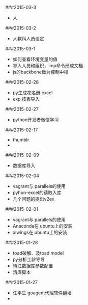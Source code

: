 ###2015-03-3
*	人

###2015-03-2
*	人教科人员设定

###2015-03-1
*	如何查看环境变量的值
*	导入人员和组织，imp命令形成文档
*	js的backbone做为控制中枢

###2015-02-28
* py生成花名册 excel
* exp 按表导入

###2015-02-27
* python开发者微信学习

###2015-02-17
*	thumblr
*

###2015-02-09
*	数据库导入


###2015-02-04
*	vagrant与 parallels的使用
*	pyhon-excel的读取入库
*	几个问题的提出v2ex


###2015-02-01
*	vagrant与 parallels的使用
*	Anaconda在 ubuntu上的安装
*	xlwings在 ubuntu上的安装


###2015-01-28

*	toad破解、及toad model
*	py分析工龄导导
*	靖江数据库参数配置
*	清库脚本

###2015-01-27

*	任平生	goagent代理软件翻墙
*
